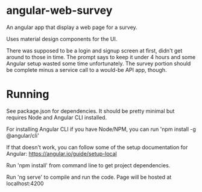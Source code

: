 # angular-web-survey
An angular app that display a web page for a survey.

Uses material design components for the UI.

There was supposed to be a login and signup screen at first, didn't get around to those in time. The prompt says to keep it under 4 hours and some Angular setup wasted some time unfortunately.
The survey portion should be complete minus a service call to a would-be API app, though.

# Running
See package.json for dependencies. It should be pretty minimal but requires Node and Angular CLI installed.

For installing Angular CLI if you have Node/NPM, you can run 'npm install -g @angular/cli'

If that doesn't work, you can follow some of the setup documentation for Angular: https://angular.io/guide/setup-local

Run 'npm install' from command line to get project dependencies.

Run 'ng serve' to compile and run the code. Page will be hosted at localhost:4200
